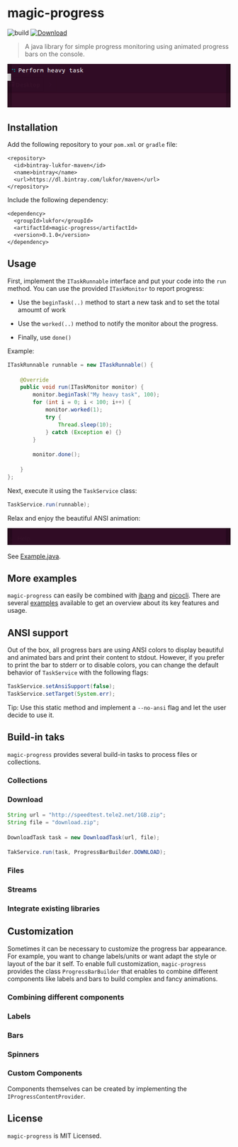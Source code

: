 # magic-progress

![build](https://github.com/lukfor/magic-progress/workflows/build/badge.svg)
[ ![Download](https://api.bintray.com/packages/lukfor/maven/magic-progress/images/download.svg) ](https://bintray.com/lukfor/maven/magic-progress/_latestVersion)

> A java library for simple progress monitoring using animated progress bars on the console.

![Showcase](examples/showcase.gif)

## Installation


Add the following repository to your `pom.xml` or `gradle` file:

```
<repository>
  <id>bintray-lukfor-maven</id>
  <name>bintray</name>
  <url>https://dl.bintray.com/lukfor/maven</url>
</repository>
```

Include the following dependency:

```
<dependency>
  <groupId>lukfor</groupId>
  <artifactId>magic-progress</artifactId>
  <version>0.1.0</version>
</dependency>
```

## Usage

First, implement the `ITaskRunnable` interface and put your code into the `run` method. You can use the provided `ITaskMonitor` to report progress:

- Use the `beginTask(..)` method to start a new task and to set the total amoumt of work

- Use the `worked(..)` method to notify the monitor about the progress.

- Finally, use `done()`

Example:

```java
ITaskRunnable runnable = new ITaskRunnable() {

	@Override
	public void run(ITaskMonitor monitor) {
		monitor.beginTask("My heavy task", 100);
		for (int i = 0; i < 100; i++) {
			monitor.worked(1);
			try {
				Thread.sleep(10);
			} catch (Exception e) {}
		}

		monitor.done();

	}
};
```

Next, execute it using the `TaskService` class:

```java
TaskService.run(runnable);
```

Relax and enjoy the beautiful ANSI animation:

![Example](examples/example.gif)

See [Example.java](https://github.com/lukfor/magic-progress/tree/master/examples/Example.java).

## More examples

`magic-progress` can easily be combined with [jbang](https://jbang.dev/) and [picocli](https://picocli.info/). There are several [examples](https://github.com/lukfor/magic-progress/tree/master/examples) available to get an overview about its key features and usage.

## ANSI support

Out of the box, all progress bars are using ANSI colors to display beautiful and animated bars and print their content to stdout. However, if you prefer to print the bar to stderr or to disable colors, you can change the default behavior of `TaskService` with the following flags:

```java
TaskService.setAnsiSupport(false);
TaskService.setTarget(System.err);
```

Tip: Use this static method and implement a `--no-ansi` flag and let the user decide to use it.

## Build-in taks

`magic-progress` provides several build-in tasks to process files or collections.

### Collections



### Download

```java
String url = "http://speedtest.tele2.net/1GB.zip";
String file = "download.zip";

DownloadTask task = new DownloadTask(url, file);

TakService.run(task, ProgressBarBuilder.DOWNLOAD);
```

### Files

### Streams

### Integrate existing libraries



## Customization

Sometimes it can be necessary to customize the progress bar appearance. For example, you want to change labels/units or want adapt the style or layout of the bar it self. To enable full customization, `magic-progress` provides the class `ProgressBarBuilder` that enables to combine different components like labels and bars to build complex and fancy animations.

### Combining different components

### Labels

### Bars

### Spinners

### Custom Components

Components themselves can be created by implementing the `IProgressContentProvider`.

## License

`magic-progress` is MIT Licensed.
